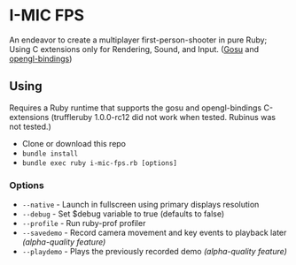# I-MIC FPS
An endeavor to create a multiplayer first-person-shooter in pure Ruby; Using C extensions only for Rendering, Sound, and Input. ([Gosu](https://libgosu.org) and [opengl-bindings](https://github.com/vaiorabbit/ruby-opengl/))

## Using
Requires a Ruby runtime that supports the gosu and opengl-bindings C-extensions (truffleruby 1.0.0-rc12 did not work when tested. Rubinus was not tested.)
* Clone or download this repo
* `bundle install`
* `bundle exec ruby i-mic-fps.rb [options]`

### Options
* `--native` - Launch in fullscreen using primary displays resolution
* `--debug` - Set $debug variable to true (defaults to false)
* `--profile` - Run ruby-prof profiler
* `--savedemo` - Record camera movement and key events to playback later *(alpha-quality feature)*
* `--playdemo` - Plays the previously recorded demo *(alpha-quality feature)*